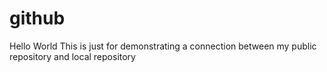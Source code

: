 # github
Hello World
This is just for demonstrating a connection between my public repository and local repository

